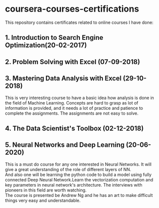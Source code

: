 # coursera-courses-certifications
This repository contains certificates related to online courses I have done:   
## 1. Introduction to Search Engine Optimization(20-02-2017)     
## 2. Problem Solving with Excel (07-09-2018)   
## 3. Mastering Data Analysis with Excel (29-10-2018)
This is very interesting course to have a basic idea how analysis is done in the field of Machine Learning. Concepts are hard to grasp as lot of information is provided, and it needs a lot of practice and patience to complete the assignments. 
The assignments are not easy to solve.
## 4. The Data Scientist's Toolbox (02-12-2018)
## 5. Neural Networks and Deep Learning (20-06-2020)
This is a must do course for any one interested in Neural Networks. It will give a great understanding of the role of different layers of NN.   
And also one will be learning the python code to build a model using fully connected Deep Neural Network.Learn the vectorization computation and key parameters in neural network's architecture.
The interviews with pioneers in this field are worth watching.   
The course is presented be Andrew Ng and he has an art to make difficult things very easy and understandable.   

